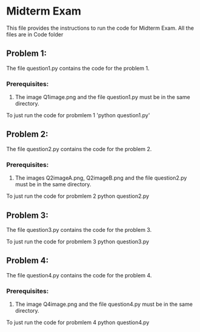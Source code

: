 # Midterm Exam
This file provides the instructions to run the code for Midterm Exam.
All the files are in Code folder

## Problem 1:
The file question1.py contains the code for the problem 1.

### Prerequisites:
1. The image Q1image.png and the file question1.py must be in the same directory.

To  just run the code for probmlem 1 
'python question1.py'

## Problem 2:
The file question2.py contains the code for the problem 2.

### Prerequisites:
1. The images Q2imageA.png, Q2imageB.png and the file question2.py must be in the same directory.

To  just run the code for probmlem 2
python question2.py 
## Problem 3:
The file question3.py contains the code for the problem 3.

To  just run the code for probmlem 3
python question3.py 
## Problem 4:
The file question4.py contains the code for the problem 4.

### Prerequisites:
1. The image Q4image.png and the file question4.py must be in the same directory.

To  just run the code for probmlem 4
python question4.py 
